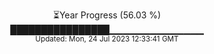 <p align="center">
⏳Year Progress (56.03 %) <br>
████████████████▁▁▁▁▁▁▁▁▁▁▁▁▁▁ <br>
<sub>Updated: Mon, 24 Jul 2023 12:33:41 GMT</sub>
</p>

